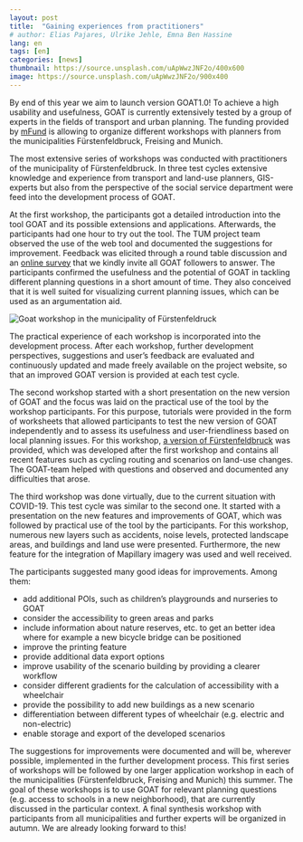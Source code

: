 ```yaml
---
layout: post
title:  "Gaining experiences from practitioners"
# author: Elias Pajares, Ulrike Jehle, Emna Ben Hassine
lang: en
tags: [en]
categories: [news]
thumbnail: https://source.unsplash.com/uApWwzJNF2o/400x600
image: https://source.unsplash.com/uApWwzJNF2o/900x400
---
```


By end of this year we aim to launch version GOAT1.0! To achieve a high usability and usefulness, GOAT is currently extensively tested by a group of experts in the fields of transport and urban planning. The funding provided by [mFund](https://www.bmvi.de/DE/Themen/Digitales/mFund/Ueberblick/ueberblick.html) is allowing to organize different workshops with planners from the municipalities Fürstenfeldbruck, Freising and Munich.

The most extensive series of workshops was conducted with practitioners of the municipality of Fürstenfeldbruck. In three test cycles extensive knowledge and experience from transport and land-use planners, GIS-experts but also from the perspective of the social service department were feed into the development process of GOAT.

At the first workshop, the participants got a detailed introduction into the tool GOAT and its possible extensions and applications. Afterwards, the participants had one hour to try out the tool. The TUM project team observed the use of the web tool and documented the suggestions for improvement. Feedback was elicited through a round table discussion and an [online survey](https://www.umfrage.sv.bgu.tum.de/index.php/837925?lang=en) that we kindly invite all GOAT followers to answer. The participants confirmed the usefulness and the potential of GOAT in tackling different planning questions in a short amount of time. They also conceived that it is well suited for visualizing current planning issues, which can be used as an argumentation aid.

<img class="img-responsive" src="../../../../../img/Blog/testcycles/Testzyklus.png" alt="Goat workshop in the municipality of Fürstenfeldruck" title="Goat workshop in the municipality of Fürstenfeldruck"/>

The practical experience of each workshop is incorporated into the development process. After each workshop, further development perspectives, suggestions and user’s feedback are evaluated and continuously updated and made freely available on the project website, so that an improved GOAT version is provided at each test cycle.

The second workshop started with a short presentation on the new version of GOAT and the focus was laid on the practical use of the tool by the workshop participants. For this purpose, tutorials were provided in the form of worksheets that allowed participants to test the new version of GOAT independently and to assess its usefulness and user-friendliness based on local planning issues. For this workshop, [a version of Fürstenfeldbruck](https://ffb.open-accessibility.org/) was provided, which was developed after the first workshop and contains all recent features such as cycling routing and scenarios on land-use changes. The GOAT-team helped with questions and observed and documented any difficulties that arose.

The third workshop was done virtually, due to the current situation with COVID-19. This test cycle was similar to the second one. It started with a presentation on the new features and improvements of GOAT, which was followed by practical use of the tool by the participants. For this workshop, numerous new layers such as accidents, noise levels, protected landscape areas, and buildings and land use were presented. Furthermore, the new feature for the integration of Mapillary imagery was used and well received.

The participants suggested many good ideas for improvements. Among them:

- add additional POIs, such as children’s playgrounds and nurseries to GOAT
- consider the accessibility to green areas and parks
- include information about nature reserves, etc. to get an better idea where for example a new bicycle bridge can be positioned
- improve the printing feature
- provide additional data export options
- improve usability of the scenario building by providing a clearer workflow
- consider different gradients for the calculation of accessibility with a wheelchair
- provide the possibility to add new buildings as a new scenario
- differentiation between different types of wheelchair (e.g. electric and non-electric)
- enable storage and export of the developed scenarios

The suggestions for improvements were documented and will be, wherever possible, implemented in the further development process. This first series of workshops will be followed by one larger application workshop in each of the municipalities (Fürstenfeldbruck, Freising and Munich) this summer. The goal of these workshops is to use GOAT for relevant planning questions (e.g. access to schools in a new neighborhood), that are currently discussed in the particular context. A final synthesis workshop with participants from all municipalities and further experts will be organized in autumn. We are already looking forward to this!
